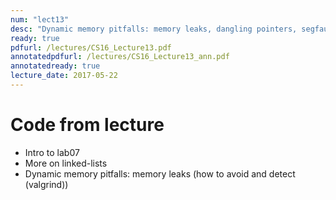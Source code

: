 ```yaml
---
num: "lect13"
desc: "Dynamic memory pitfalls: memory leaks, dangling pointers, segfaults, intro to lab07"
ready: true
pdfurl: /lectures/CS16_Lecture13.pdf
annotatedpdfurl: /lectures/CS16_Lecture13_ann.pdf
annotatedready: true
lecture_date: 2017-05-22
---
```



# Code from lecture

* Intro to lab07
* More on linked-lists
* Dynamic memory pitfalls: memory leaks (how to avoid and detect (valgrind))


